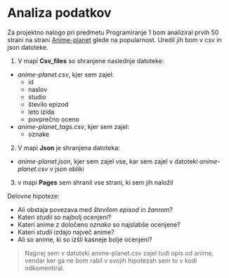 # Analiza podatkov


Za projektno nalogo pri predmetu Programiranje 1 bom analiziral prvih 50 strani na strani
[Anime-planet](https://www.anime-planet.com/anime/all) glede na popularnost. Uredil jih bom v csv in json datoteke.


1. V mapi **Csv_files** so shranjene naslednje datoteke:
* *anime-planet.csv*, kjer sem zajel:
  * id
  * naslov
  * studio
  * število epizod
  * leto izida
  * povprečno oceno
* *anime-planet_tags.csv*, kjer sem zajel:
  * oznake


2. V mapi **Json** je shranjena datoteka:
* *anime-planet.json*, kjer sem zajel vse, kar sem zajel v datoteki *anime-planet.csv* v json obliki

3. v mapi **Pages** sem shranil vse strani, ki sem jih naložil

Delovne hipoteze:
* Ali obstaja povezava med *številom episod* in *žanrom*?
* Kateri *studii* so najbolj ocenjeni?
* Kateri anime z določeno *oznako* so najslabše ocenjene?
* Kateri *studii* izdajo največ anime?
* Ali so anime, ki so izšli kasneje bolje ocenjeni?

> Najprej sem v datoteki anime-planet.csv zajel tudi opis od anime, vendar ker ga ne bom rabil v svojih hipotezah sem to v kodi odkomentiral.
